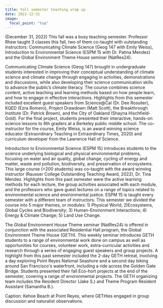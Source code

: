 ```yaml
---
title: Fall semester teaching wrap up
date: 2022-12-31
image:
  focal_point: "top"
---
```

(December 31, 2022) This fall was a busy teaching semester.  Professor Rhew taught 3 classes this fall, two of them co-taught with outstanding instructors: Communicating Climate Science (Geog 147 with Emily Weiss), Introduction to Environmental Science (ESPM 15 with Dr. Patina Mendez) and the Global Environment Theme House seminar (NatRes24).  

<!--more-->

Communicating Climate Science (Geog 147) brought in undergraduate students interested in improving their conceptual understanding of climate science and climate change through engaging in activities, demonstrations and discussions, while also developing their science communication skills to advance the public’s climate literacy. The course combines science content, active teaching and learning methods based on how people learn, and how to engage in effective interactions. Highlights from this semester included excellent guest speakers from Science@Cal (Dr. Dee Rossiter), KQED (Ezra Romero), Project Drawdown (Matt Scott), the Breakthrough Institute (Dr. Patrick Brown), and the City of Oakland (Shayna Hischfield-Gold). For the final project, students presented their interactive, hands-on science lessons to 6th graders at a Berkeley public middle school. The co-instructor for the course, Emily Weiss, is an award winning science educator (Extraordinary Teaching in Extraordinary Times, 2020) and curriculum developer from the Lawrence Hall of Science.  

Introduction to Environmental Science (ESPM 15) introduces students to the science underlying biological and physical environmental problems, focusing on water and air quality, global change, cycling of energy and matter, waste and pollution, biodiversity, and preservation of ecosystems. This large course (>200 students) was co-taught with the award winning instructor (Rausser College Outstanding Teaching Award, 2022), Dr. Tina Mendez. Highlights from this past semester were the active learning methods for each lecture, the group activities associated with each module, and the professors who gave guest lectures on a range of topics related to environmental science and environmental justice. ESPM 15 is taught every semester with a different team of instructors.  This semester we divided the course into 5 major themes, or modules:  1) Physical World; 2)Ecosystems, Global Cycles and Biodiversity; 3) Human-Environment Interactions; 4) Energy & Climate Change; 5) Land Use Change.  
  
The Global Environment House Theme seminar (NatRes24) is offered in conjunction with the associated Residential Hall program, the Global Environment Theme House (GETH). This weekly seminar introduces GETH students to a range of environmental work done on campus as well as opportunities for courses, volunteer work, extra-curricular activities and research through a series of engaging guest speakers and group projects. A highlight from this past semester included the 2-day GETH retreat, involving a day exploring Point Reyes National Seashore and a second day biking around San Francisco's waterfront, including a ride across the Golden Gate Bridge. Students presented their fall Eco-hort projects at the end of the semester, covering a range of environmental projects. The GETH organizing team includes the Resident Director (Jake S.) and Theme Program Resident Assistant (Samantha B.).  
 
Caption: Kehoe Beach at Point Reyes, where GETHies engaged in group discussion and naturalist observations.

